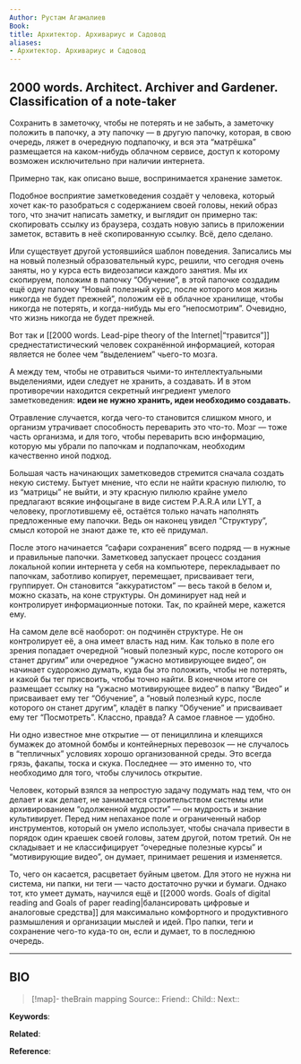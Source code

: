 ```yaml
---
Author: Рустам Агамалиев
Book: 
title: Архитектор. Архивариус и Садовод
aliases:
- Архитектор. Архивариус и Садовод
---
```

## 2000 words. Architect. Archiver and Gardener. Classification of a note-taker

Сохранить в заметочку, чтобы не потерять и не забыть, а заметочку положить в папочку, а эту папочку — в другую папочку, которая, в свою очередь, ляжет в очередную подпапочку, и вся эта “матрёшка” размещается на каком-нибудь облачном сервисе, доступ к которому возможен исключительно при наличии интернета.

Примерно так, как описано выше, воспринимается хранение заметок.

Подобное восприятие заметковедения создаёт у человека, который хочет как-то разобраться с содержанием своей головы, некий образ того, что значит написать заметку, и выглядит он примерно так: скопировать ссылку из браузера, создать новую запись в приложении заметок, вставить в неё скопированную ссылку. Всё, дело сделано.

Или существует другой устоявшийся шаблон поведения. Записались мы на новый полезный образовательный курс, решили, что сегодня очень заняты, но у курса есть видеозаписи каждого занятия. Мы их скопируем, положим в папочку “Обучение”, в этой папочке создадим ещё одну папочку “Новый полезный курс, после которого моя жизнь никогда не будет прежней”, положим её в облачное хранилище, чтобы никогда не потерять, и когда-нибудь мы его “непосмотрим”. Очевидно, что жизнь никогда не будет прежней.

Вот так и [[2000 words. Lead-pipe theory of the Internet|“травится”]] среднестатистический человек сохранённой информацией, которая является не более чем “выделением” чьего-то мозга.

А между тем, чтобы не отравиться чьими-то интеллектуальными выделениями, идеи следует не хранить, а создавать. И в этом противоречии находится секретный ингредиент умелого заметковедения: **идеи не нужно хранить, идеи необходимо создавать.**

Отравление случается, когда чего-то становится слишком много, и организм утрачивает способность переварить это что-то. Мозг — тоже часть организма, и для того, чтобы переварить всю информацию, которую мы убрали по папочкам и подпапочкам, необходим качественно иной подход.

Большая часть начинающих заметковедов стремится сначала создать некую систему. Бытует мнение, что если не найти красную пилюлю, то из “матрицы” не выйти, и эту красную пилюлю крайне умело предлагают всякие инфоцыгане в виде систем P.A.R.A или LYT, а человеку, проглотившему её, остаётся только начать наполнять предложенные ему папочки. Ведь он наконец увидел “Структуру”, смысл которой не знают даже те, кто её придумал.

После этого начинается “сафари сохранения” всего подряд — в нужные и правильные папочки. Заметковед запускает процесс создания локальной копии интернета у себя на компьютере, перекладывает по папочкам, заботливо копирует, перемещает, присваивает теги, группирует. Он становится “аккуратистом” — весь такой в белом и, можно сказать, на коне структуры. Он доминирует над ней и контролирует информационные потоки. Так, по крайней мере, кажется ему.

На самом деле всё наоборот: он подчинён структуре. Не он контролирует её, а она имеет власть над ним. Как только в поле его зрения попадает очередной “новый полезный курс, после которого он станет другим” или очередное “ужасно мотивирующее видео”, он начинает судорожно думать, куда бы это положить, чтобы не потерять, и какой бы тег присвоить, чтобы точно найти. В конечном итоге он размещает ссылку на “ужасно мотивирующее видео” в папку “Видео” и присваивает ему тег “Обучение”, а “новый полезный курс, после которого он станет другим”, кладёт в папку “Обучение” и присваивает ему тег “Посмотреть”. Классно, правда? А самое главное — удобно.

Ни одно известное мне открытие — от пенициллина и клеящихся бумажек до атомной бомбы и контейнерных перевозок — не случалось в “тепличных” условиях хорошо организованной среды. Это всегда грязь, факапы, тоска и скука. Последнее — это именно то, что необходимо для того, чтобы случилось открытие.

Человек, который взялся за непростую задачу подумать над тем, что он делает и как делает, не занимается строительством системы или архивированием “одолженной мудрости” — он мудрость и знание культивирует. Перед ним непаханое поле и ограниченный набор инструментов, который он умело использует, чтобы сначала привести в порядок один краешек своей головы, затем другой, потом третий. Он не складывает и не классифицирует “очередные полезные курсы” и “мотивирующие видео”, он думает, принимает решения и изменяется.

То, чего он касается, расцветает буйным цветом. Для этого не нужна ни система, ни папки, ни теги — часто достаточно ручки и бумаги. Однако тот, кто умеет думать, научился ещё и [[2000 words. Goals of digital reading and Goals of paper reading|балансировать цифровые и аналоговые средства]] для максимально комфортного и продуктивного размышления и организации мыслей и идей. Про папки, теги и сохранение чего-то куда-то он, если и думает, то в последнюю очередь.

***
## BIO
> [!map]- theBrain mapping
> Source::
> Friend::
> Child::
> Next::

**Keywords**:

**Related**:

**Reference**: 